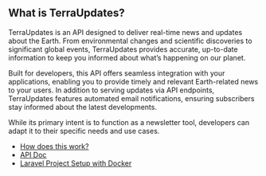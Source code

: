 ## What is TerraUpdates?
TerraUpdates is an API designed to deliver real-time news and updates about the Earth. From environmental changes and scientific discoveries to significant global events, TerraUpdates provides accurate, up-to-date information to keep you informed about what’s happening on our planet.

Built for developers, this API offers seamless integration with your applications, enabling you to provide timely and relevant Earth-related news to your users. In addition to serving updates via API endpoints, TerraUpdates features automated email notifications, ensuring subscribers stay informed about the latest developments.

While its primary intent is to function as a  newsletter tool, developers can adapt it to their specific needs and use cases.

- [How does this work?](https://github.com/FabioAugustoRodrigues/terra-updates-api/blob/main/docs/how_does_this_project_work.md)
- [API Doc](https://github.com/FabioAugustoRodrigues/terra-updates-api/main/docs/docs/api.md)
- [Laravel Project Setup with Docker](https://github.com/FabioAugustoRodrigues/terra-updates-api/main/docs/docs/laravel_project_setup_with_docker.md)
